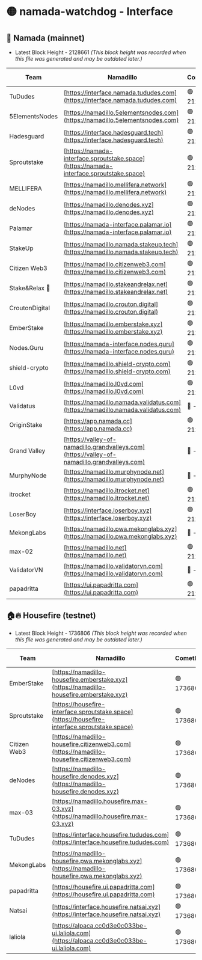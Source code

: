 # 🟡 namada-watchdog - Interface

## 🚀 Namada (mainnet)
- Latest Block Height - 2128661 *(This block height was recorded when this file was generated and may be outdated later.)*

| Team | Namadillo | CometBFT | Indexer | MASP Indexer |
|-|-|-|-|-|
| TuDudes | [https://interface.namada.tududes.com](https://interface.namada.tududes.com) | 🟢 2128642 | 🟢 2128642 | 🟢 2128642 |
| 5ElementsNodes | [https://namadillo.5elementsnodes.com](https://namadillo.5elementsnodes.com) | 🟢 2128642 | 🟢 2128642 | 🟢 2128642 |
| Hadesguard | [https://interface.hadesguard.tech](https://interface.hadesguard.tech) | 🟢 2128643 | 🟢 2128643 | 🟢 2128642 |
| Sproutstake | [https://namada-interface.sproutstake.space](https://namada-interface.sproutstake.space) | 🟢 2128644 | 🟢 2128643 | 🟢 2128643 |
| MELLIFERA | [https://namadillo.mellifera.network](https://namadillo.mellifera.network) | 🟢 2128645 | 🟢 2128645 | 🟢 2128645 |
| deNodes | [https://namadillo.denodes.xyz](https://namadillo.denodes.xyz) | 🟢 2128645 | 🟢 2128645 | 🟢 2128645 |
| Palamar | [https://namada-interface.palamar.io](https://namada-interface.palamar.io) | 🟢 2128646 | 🟢 2128646 | 🟢 2128645 |
| StakeUp | [https://namadillo.namada.stakeup.tech](https://namadillo.namada.stakeup.tech) | 🟢 2128646 | 🟢 2128646 | 🟢 2128646 |
| Citizen Web3 | [https://namadillo.citizenweb3.com](https://namadillo.citizenweb3.com) | 🟢 2128647 | 🟢 2128647 | 🔴 613651 |
| Stake&Relax 🦥 | [https://namadillo.stakeandrelax.net](https://namadillo.stakeandrelax.net) | 🟢 2128648 | 🟢 2128648 | 🟢 2128648 |
| CroutonDigital | [https://namadillo.crouton.digital](https://namadillo.crouton.digital) | 🟢 2128648 | 🔴 - | 🟢 2128649 |
| EmberStake | [https://namadillo.emberstake.xyz](https://namadillo.emberstake.xyz) | 🟢 2128650 | 🟢 2128650 | 🟢 2128649 |
| Nodes.Guru | [https://namada-interface.nodes.guru](https://namada-interface.nodes.guru) | 🟢 2128650 | 🟢 2128650 | 🟢 2128650 |
| shield-crypto | [https://namadillo.shield-crypto.com](https://namadillo.shield-crypto.com) | 🟢 2128651 | 🟢 2128651 | 🟢 2128651 |
| L0vd | [https://namadillo.l0vd.com](https://namadillo.l0vd.com) | 🟢 2128651 | 🟢 2128651 | 🟢 2128652 |
| Validatus | [https://namadillo.namada.validatus.com](https://namadillo.namada.validatus.com) | 🔴 - | 🔴 - | 🔴 - |
| OriginStake | [https://app.namada.cc](https://app.namada.cc) | 🟢 2128654 | 🟢 2128653 | 🟢 2128653 |
| Grand Valley | [https://valley-of-namadillo.grandvalleys.com](https://valley-of-namadillo.grandvalleys.com) | 🔴 - | 🔴 - | 🔴 - |
| MurphyNode | [https://namadillo.murphynode.net](https://namadillo.murphynode.net) | 🔴 - | 🔴 - | 🔴 - |
| itrocket | [https://namadillo.itrocket.net](https://namadillo.itrocket.net) | 🟢 2128657 | 🟢 2128657 | 🟢 2128657 |
| LoserBoy | [https://interface.loserboy.xyz](https://interface.loserboy.xyz) | 🟢 2128658 | 🟢 2128658 | 🟢 2128657 |
| MekongLabs | [https://namadillo.pwa.mekonglabs.xyz](https://namadillo.pwa.mekonglabs.xyz) | 🔴 - | 🔴 - | 🔴 - |
| max-02 | [https://namadillo.net](https://namadillo.net) | 🟢 2128659 | 🟢 2128658 | 🟢 2128658 |
| ValidatorVN | [https://namadillo.validatorvn.com](https://namadillo.validatorvn.com) | 🔴 - | 🔴 - | 🔴 - |
| papadritta | [https://ui.papadritta.com](https://ui.papadritta.com) | 🟢 2128661 | 🟢 2128661 | 🟢 2128661 |

## 🏠🔥 Housefire (testnet)
- Latest Block Height - 1736806 *(This block height was recorded when this file was generated and may be outdated later.)*

| Team | Namadillo | CometBFT | Indexer | MASP Indexer |
|-|-|-|-|-|
| EmberStake | [https://namadillo-housefire.emberstake.xyz](https://namadillo-housefire.emberstake.xyz) | 🟢 1736802 | 🟢 1736802 | 🟢 1736802 |
| Sproutstake | [https://housefire-interface.sproutstake.space](https://housefire-interface.sproutstake.space) | 🟢 1736803 | 🟢 1736803 | 🟢 1736802 |
| Citizen Web3 | [https://namadillo-housefire.citizenweb3.com](https://namadillo-housefire.citizenweb3.com) | 🟢 1736803 | 🟢 1736803 | 🟢 1736803 |
| deNodes | [https://namadillo-housefire.denodes.xyz](https://namadillo-housefire.denodes.xyz) | 🟢 1736804 | 🟢 1736804 | 🟢 1736804 |
| max-03 | [https://namadillo.housefire.max-03.xyz](https://namadillo.housefire.max-03.xyz) | 🟢 1736804 | 🟢 1736804 | 🟢 1736804 |
| TuDudes | [https://interface.housefire.tududes.com](https://interface.housefire.tududes.com) | 🟢 1736805 | 🟢 1736805 | 🟢 1736805 |
| MekongLabs | [https://namadillo-housefire.pwa.mekonglabs.xyz](https://namadillo-housefire.pwa.mekonglabs.xyz) | 🟢 1736805 | 🟢 1736805 | 🟢 1736805 |
| papadritta | [https://housefire.ui.papadritta.com](https://housefire.ui.papadritta.com) | 🟢 1736805 | 🟢 1736805 | 🟢 1736805 |
| Natsai | [https://interface.housefire.natsai.xyz](https://interface.housefire.natsai.xyz) | 🟢 1736806 | 🟢 1736806 | 🟢 1736806 |
| laliola | [https://alpaca.cc0d3e0c033be-ui.laliola.com](https://alpaca.cc0d3e0c033be-ui.laliola.com) | 🟢 1736806 | 🟢 1736806 | 🟢 1736806 |

